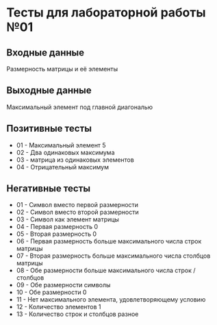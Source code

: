 # Тесты для лабораторной работы №01

## Входные данные 
Размерность матрицы и её элементы

## Выходные данные
Максимальный элемент под главной диагональю 
## Позитивные тесты 
- 01 - Максимальный элемент 5
- 02 - Два одинаковых максимума
- 03 - матрица из одинаковых элементов
- 04 - Отрицательный максимум

## Негативные тесты 
- 01 - Символ вместо первой размерности
- 02 - Символ вместо второй размерности
- 03 - Символ как элемент матрицы
- 04 - Первая размерность 0
- 05 - Вторая размерность 0
- 06 - Первая размерность больше максимального числа строк матрицы
- 07 - Вторая размерность больше максимального числа столбцов матрицы
- 08 - Обе размерности больше максимального числа строк / столбцов
- 09 - Обе размерности символы
- 10 - Обе размерности 0
- 11 - Нет максимального элемента, удовлетворяющему условию
- 12 - Количество элементов 1
- 13 - Количество строк и столбцов разное